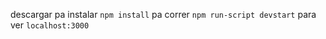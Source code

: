 descargar
pa instalar ```npm install```
pa correr ```npm run-script devstart```
para ver ```localhost:3000```